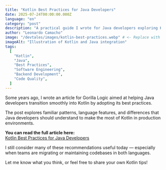 ```yaml
---
title: "Kotlin Best Practices for Java Developers"
date: 2025-07-24T00:00:00.000Z
language: "en"
category: "post"
description: "A practical guide I wrote for Java developers exploring Kotlin. Originally published on Gorilla Logic's blog."
author: "Leonardo Camacho"
image: "/devtales/images/kotlin-best-practices.webp" # <- Replace with your actual image path
imageAlt: "Illustration of Kotlin and Java integration"
tags:
  [
    "Kotlin",
    "Java",
    "Best Practices",
    "Software Engineering",
    "Backend Development",
    "Code Quality",
  ]
---
```


Some years ago, I wrote an article for Gorilla Logic aimed at helping Java developers transition smoothly into Kotlin by adopting its best practices.

The post explores familiar patterns, language features, and differences that Java developers should understand to make the most of Kotlin in production environments.

**You can read the full article here:**  
[Kotlin Best Practices for Java Developers](https://gorillalogic.com/blog-and-resources/kotlin-best-practices-for-java-developers)

I still consider many of these recommendations useful today — especially when teams are migrating or maintaining codebases in both languages.

Let me know what you think, or feel free to share your own Kotlin tips!
